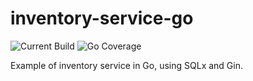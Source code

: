 # inventory-service-go
![Current Build](https://github.com/tdrozdowski/inventory-service-go/actions/workflows/go.yml/badge.svg)
![Go Coverage](https://github.com/tdrozdowski/inventory-service-go/wiki/coverage.svg)

Example of inventory service in Go, using SQLx and Gin.

